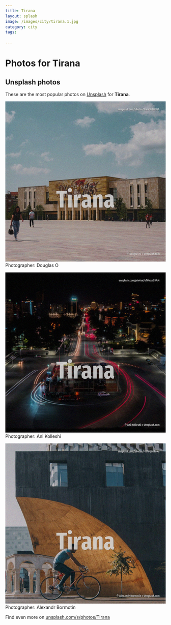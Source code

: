 ```yaml
---
title: Tirana
layout: splash
image: /images/city/tirana.1.jpg
category: city
tags:

---
```

# Photos for Tirana
 
## Unsplash photos
These are the most popular photos on [Unsplash](https://unsplash.com) for **Tirana**.
 
![Tirana](/images/city/tirana.1.jpg)
Photographer:  Douglas O
 
![Tirana](/images/city/tirana.2.jpg)
Photographer:  Ani Kolleshi
 
![Tirana](/images/city/tirana.3.jpg)
Photographer:  Alexandr Bormotin
 
Find even more on [unsplash.com/s/photos/Tirana](https://unsplash.com/s/photos/Tirana)
 
